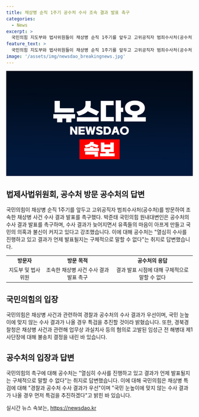 ```yaml
---
title: 채상병 순직 1주기 공수처 수사 조속 결과 발표 촉구
categories:
  - News
excerpt: >
  국민의힘 지도부와 법사위원들이 채상병 순직 1주기를 앞두고 고위공직자 범죄수사처(공수처)를 방문하여 조속한 수사 결과 발표를 촉구했다. 이에 공수처는 수사를 진행 중이지만 결과 발표 일정은 말할 수 없다고 전했다. 국민의힘은 채상병 특검에 대해 경찰과 공수처 수사 결과가 우선이라며 관심을 표명했다. 경북경찰청은 임성근 전 해병대 제1사단장에 대한 불송치 결정을 내렸다. 이에 대한 국민의 관심이 계속해서 커지고 있으며, 이에 대한 공수처의 조속한 결과 발표가 요구되고 있다.
feature_text: >
  국민의힘 지도부와 법사위원들이 채상병 순직 1주기를 앞두고 고위공직자 범죄수사처(공수처)를 방문하여 조속한 수사 결과 발표를 촉구했다. 이에 공수처는 수사를 진행 중이지만 결과 발표 일정은 말할 수 없다고 전했다. 국민의힘은 채상병 특검에 대해 경찰과 공수처 수사 결과가 우선이라며 관심을 표명했다. 경북경찰청은 임성근 전 해병대 제1사단장에 대한 불송치 결정을 내렸다. 이에 대한 국민의 관심이 계속해서 커지고 있으며, 이에 대한 공수처의 조속한 결과 발표가 요구되고 있다.
image: '/assets/img/newsdao_breakingnews.jpg'
---
```


<p><img src="/assets/img/newsdao_breakingnews.jpg" alt="pcversion 속보" /></p>

<h2 data-ke-size="size26">법제사법위원회, 공수처 방문 공수처의 답변</h2>

<p data-ke-size="size16">국민의힘이 채상병 순직 1주기를 앞두고 고위공직자 범죄수사처(공수처)를 방문하여 조속한 채상병 사건 수사 결과 발표를 촉구했다. 박준태 국민의힘 원내대변인은 공수처의 수사 결과 발표를 촉구하며, 수사 결과가 늦어지면서 유족들의 마음이 아프게 만들고 국민의 의혹과 불신이 커지고 있다고 강조했습니다. 이에 대해 공수처는 "열심히 수사를 진행하고 있고 결과가 언제 발표될지는 구체적으로 말할 수 없다"는 취지로 답변했습니다.</p>

<table>
  <tr>
    <td style="text-align: center; height: 17px;"><b>방문자</b></td>
    <td style="text-align: center; height: 17px;"><b>방문 목적</b></td>
    <td style="text-align: center; height: 17px;"><b>공수처의 응답</b></td>
  </tr>
  <tr>
    <td style="text-align: center; height: 17px;">지도부 및 법사위원</td>
    <td style="text-align: center; height: 17px;">조속한 채상병 사건 수사 결과 발표 촉구</td>
    <td style="text-align: center; height: 17px;">결과 발표 시점에 대해 구체적으로 말할 수 없다</td>
  </tr>
</table>

<h2 data-ke-size="size26">국민의힘의 입장</h2>

<p data-ke-size="size16">국민의힘은 채상병 사건과 관련하여 경찰과 공수처의 수사 결과가 우선이며, 국민 눈높이에 맞지 않는 수사 결과가 나올 경우 특검을 추진할 것이라 밝혔습니다. 또한, 경북경찰청은 채상병 사건과 관련해 업무상 과실치사 등의 혐의로 고발된 임성근 전 해병대 제1사단장에 대해 불송치 결정을 내린 바 있습니다.</p>

<h2 data-ke-size="size26">공수처의 입장과 답변</h2>

<p data-ke-size="size16">국민의힘의 촉구에 대해 공수처는 "열심히 수사를 진행하고 있고 결과가 언제 발표될지는 구체적으로 말할 수 없다"는 취지로 답변했습니다. 이에 대해 국민의힘은 채상병 특검에 대해 "경찰과 공수처 수사 결과가 우선"이며 "국민 눈높이에 맞지 않는 수사 결과가 나올 경우 먼저 특검을 추진하겠다"고 밝힌 바 있습니다.</p>
실시간 뉴스 속보는, <a href="https://newsdao.kr" rel="dofollow">https://newsdao.kr</a>


